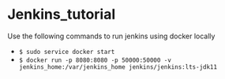 # Jenkins_tutorial

Use the following commands to run jenkins using docker locally
- `$ sudo service docker start`
- `$ docker run -p 8080:8080 -p 50000:50000 -v jenkins_home:/var/jenkins_home jenkins/jenkins:lts-jdk11`
